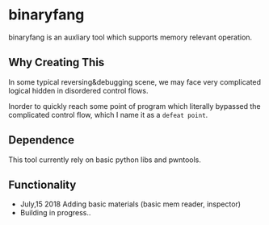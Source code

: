 # binaryfang



binaryfang is an auxliary tool which supports memory relevant operation.  


Why Creating This
-----


In some typical reversing&debugging scene, we may face very complicated logical hidden in disordered control flows.

Inorder to quickly reach some point of program which literally bypassed the complicated control flow, which I name it as a `defeat point`.  


Dependence
-----


This tool currently rely on basic python libs and pwntools.  


Functionality
-----


- July,15 2018 Adding basic materials (basic mem reader, inspector)  
- Building in progress..